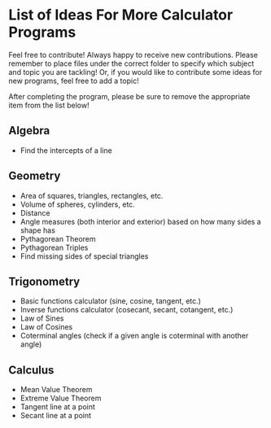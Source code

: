 # List of Ideas For More Calculator Programs
Feel free to contribute! Always happy to receive new contributions. Please remember to place files under the correct folder to specify which subject and topic you are tackling! Or, if you would like to contribute some ideas for new programs, feel free to add a topic!

After completing the program, please be sure to remove the appropriate item from the list below!
## Algebra
- Find the intercepts of a line
## Geometry
- Area of squares, triangles, rectangles, etc.
- Volume of spheres, cylinders, etc.
- Distance
- Angle measures (both interior and exterior) based on how many sides a shape has
- Pythagorean Theorem
 - Pythagorean Triples
- Find missing sides of special triangles
## Trigonometry
- Basic functions calculator (sine, cosine, tangent, etc.)
- Inverse functions calculator (cosecant, secant, cotangent, etc.)
- Law of Sines
- Law of Cosines
- Coterminal angles (check if a given angle is coterminal with another angle)
## Calculus
 - Mean Value Theorem
 - Extreme Value Theorem
 - Tangent line at a point
 - Secant line at a point


